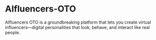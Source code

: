 # AIfluencers-OTO
AIfluencers OTO is a groundbreaking platform that lets you create virtual influencers—digital personalities that look, behave, and interact like real people.
